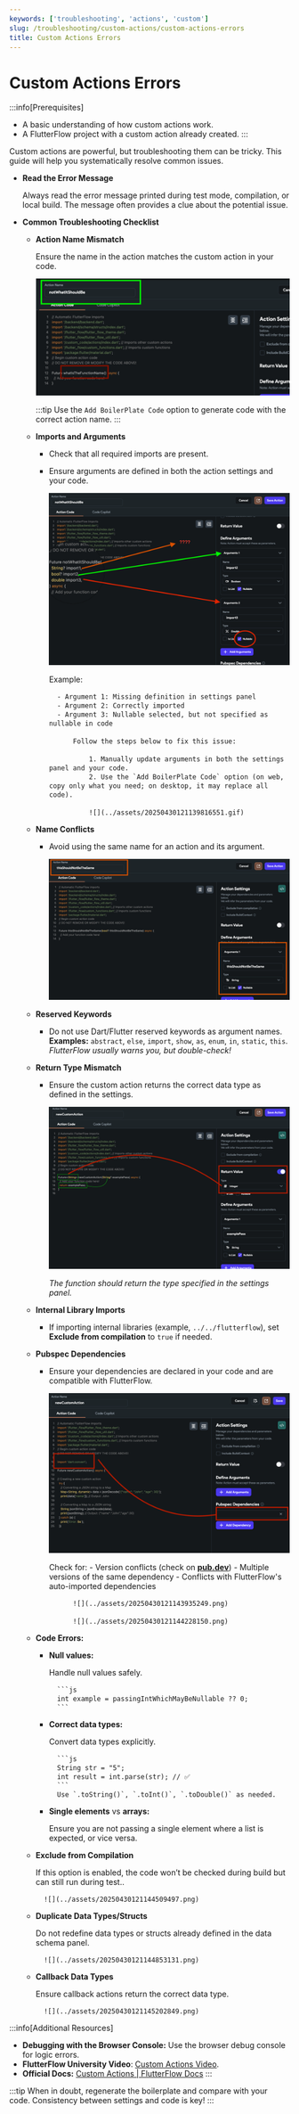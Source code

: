 ```yaml
---
keywords: ['troubleshooting', 'actions', 'custom']
slug: /troubleshooting/custom-actions/custom-actions-errors
title: Custom Actions Errors
---
```

# Custom Actions Errors

:::info[Prerequisites]
- A basic understanding of how custom actions work.
- A FlutterFlow project with a custom action already created.
:::


Custom actions are powerful, but troubleshooting them can be tricky. This guide will help you systematically resolve common issues.


- **Read the Error Message**

    Always read the error message printed during test mode, compilation, or local build. The message often provides a clue about the potential issue.

- **Common Troubleshooting Checklist**

    - **Action Name Mismatch**

        Ensure the name in the action matches the custom action in your code.

        ![](../assets/20250430121138021235.png)

        :::tip
        Use the `Add BoilerPlate Code` option to generate code with the correct action name.
        :::

    - **Imports and Arguments**

        - Check that all required imports are present.
        - Ensure arguments are defined in both the action settings and your code.

            ![](../assets/20250430121138830209.png)

            Example:

                - Argument 1: Missing definition in settings panel
                - Argument 2: Correctly imported
                - Argument 3: Nullable selected, but not specified as nullable in code

                    Follow the steps below to fix this issue:

                        1. Manually update arguments in both the settings panel and your code.
                        2. Use the `Add BoilerPlate Code` option (on web, copy only what you need; on desktop, it may replace all code).

                        ![](../assets/20250430121139816551.gif)

    - **Name Conflicts**

        - Avoid using the same name for an action and its argument.

            ![](../assets/20250430121142594662.png)

    - **Reserved Keywords**

        - Do not use Dart/Flutter reserved keywords as argument names. **Examples:** `abstract`, `else`, `import`, `show`, `as`, `enum`, `in`, `static`, `this`.
        *FlutterFlow usually warns you, but double-check!*

    - **Return Type Mismatch**

        - Ensure the custom action returns the correct data type as defined in the settings.

            ![](../assets/20250430121143268592.png)

            *The function should return the type specified in the settings panel.*

    - **Internal Library Imports**

        - If importing internal libraries (example, `../../flutterflow`), set **Exclude from compilation** to `true` if needed.

    - **Pubspec Dependencies**

        - Ensure your dependencies are declared in your code and are compatible with FlutterFlow.

            ![](../assets/20250430121143614166.png)

            Check for:
                - Version conflicts (check on **[pub.dev](https://pub.dev)**)
                - Multiple versions of the same dependency
                - Conflicts with FlutterFlow's auto-imported dependencies

                    ![](../assets/20250430121143935249.png)

                    ![](../assets/20250430121144228150.png)

    - **Code Errors:**

        - **Null values:**
            
            Handle null values safely.

                ```js
                int example = passingIntWhichMayBeNullable ?? 0;
                ```
        - **Correct data types:**

            Convert data types explicitly.

                ```js
                String str = "5";
                int result = int.parse(str); // ✅
                ```
                Use `.toString()`, `.toInt()`, `.toDouble()` as needed.

        - **Single elements** vs **arrays:**
            
            Ensure you are not passing a single element where a list is expected, or vice versa.

    - **Exclude from Compilation**

        If this option is enabled, the code won’t be checked during build but can still run during test..

            ![](../assets/20250430121144509497.png)

    - **Duplicate Data Types/Structs**

        Do not redefine data types or structs already defined in the data schema panel.

            ![](../assets/20250430121144853131.png)

    - **Callback Data Types**

        Ensure callback actions return the correct data type.

            ![](../assets/20250430121145202849.png)


:::info[Additional Resources]
- **Debugging with the Browser Console:** Use the browser debug console for logic errors.
- **FlutterFlow University Video**: [Custom Actions Video](https://www.youtube.com/watch?v=rKaD9eKuZkY).
- **Official Docs:** [Custom Actions | FlutterFlow Docs](/concepts/custom-code/custom-actions/)
:::

:::tip
When in doubt, regenerate the boilerplate and compare with your code. Consistency between settings and code is key!
:::